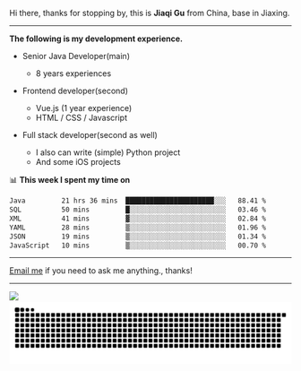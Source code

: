Hi there, thanks for stopping by, this is **Jiaqi Gu** from China, base in Jiaxing.

---

**The following is my development experience.**

- Senior Java Developer(main)
  - 8 years experiences

- Frontend developer(second)
  - Vue.js (1 year experience)
  - HTML / CSS / Javascript
  
- Full stack developer(second as well)
  - I also can write (simple) Python project
  - And some iOS projects

📊 **This week I spent my time on**
<!--START_SECTION:waka-->

```text
Java         21 hrs 36 mins  ██████████████████████░░░   88.41 %
SQL          50 mins         █░░░░░░░░░░░░░░░░░░░░░░░░   03.46 %
XML          41 mins         ▓░░░░░░░░░░░░░░░░░░░░░░░░   02.84 %
YAML         28 mins         ▒░░░░░░░░░░░░░░░░░░░░░░░░   01.96 %
JSON         19 mins         ▒░░░░░░░░░░░░░░░░░░░░░░░░   01.34 %
JavaScript   10 mins         ▒░░░░░░░░░░░░░░░░░░░░░░░░   00.70 %
```

<!--END_SECTION:waka-->

---

[Email me](mailto:htk2klwgr@mozmail.com?subject=Hiring_from_GitHub) if you need to ask me anything., thanks!

---

![]( https://visitor-badge.glitch.me/badge?page_id=githubgujiaqi)
![]( https://github.com/droid-Q/droid-Q/raw/output/github-contribution-grid-snake.svg#gh-dark-mode-only)
